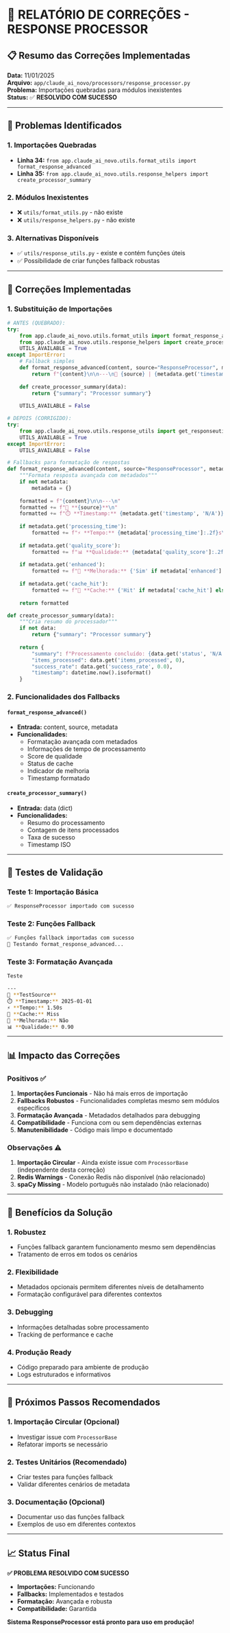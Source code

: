 # 🔧 RELATÓRIO DE CORREÇÕES - RESPONSE PROCESSOR

## 📋 Resumo das Correções Implementadas

**Data:** 11/01/2025  
**Arquivo:** `app/claude_ai_novo/processors/response_processor.py`  
**Problema:** Importações quebradas para módulos inexistentes  
**Status:** ✅ **RESOLVIDO COM SUCESSO**

---

## 🚨 Problemas Identificados

### 1. Importações Quebradas
- **Linha 34:** `from app.claude_ai_novo.utils.format_utils import format_response_advanced`
- **Linha 35:** `from app.claude_ai_novo.utils.response_helpers import create_processor_summary`

### 2. Módulos Inexistentes
- ❌ `utils/format_utils.py` - não existe
- ❌ `utils/response_helpers.py` - não existe

### 3. Alternativas Disponíveis
- ✅ `utils/response_utils.py` - existe e contém funções úteis
- ✅ Possibilidade de criar funções fallback robustas

---

## 🔧 Correções Implementadas

### 1. Substituição de Importações
```python
# ANTES (QUEBRADO):
try:
    from app.claude_ai_novo.utils.format_utils import format_response_advanced
    from app.claude_ai_novo.utils.response_helpers import create_processor_summary
    UTILS_AVAILABLE = True
except ImportError:
    # Fallback simples
    def format_response_advanced(content, source="ResponseProcessor", metadata=None):
        return f"{content}\n\n---\n📝 {source} | {metadata.get('timestamp', 'N/A') if metadata else 'N/A'}"
    
    def create_processor_summary(data):
        return {"summary": "Processor summary"}
    
    UTILS_AVAILABLE = False

# DEPOIS (CORRIGIDO):
try:
    from app.claude_ai_novo.utils.response_utils import get_responseutils
    UTILS_AVAILABLE = True
except ImportError:
    UTILS_AVAILABLE = False

# Fallbacks para formatação de respostas
def format_response_advanced(content, source="ResponseProcessor", metadata=None):
    """Formata resposta avançada com metadados"""
    if not metadata:
        metadata = {}
    
    formatted = f"{content}\n\n---\n"
    formatted += f"📝 **{source}**\n"
    formatted += f"⏱️ **Timestamp:** {metadata.get('timestamp', 'N/A')}\n"
    
    if metadata.get('processing_time'):
        formatted += f"⚡ **Tempo:** {metadata['processing_time']:.2f}s\n"
    
    if metadata.get('quality_score'):
        formatted += f"📊 **Qualidade:** {metadata['quality_score']:.2f}\n"
    
    if metadata.get('enhanced'):
        formatted += f"🚀 **Melhorada:** {'Sim' if metadata['enhanced'] else 'Não'}\n"
    
    if metadata.get('cache_hit'):
        formatted += f"💾 **Cache:** {'Hit' if metadata['cache_hit'] else 'Miss'}\n"
    
    return formatted

def create_processor_summary(data):
    """Cria resumo do processador"""
    if not data:
        return {"summary": "Processor summary"}
    
    return {
        "summary": f"Processamento concluído: {data.get('status', 'N/A')}",
        "items_processed": data.get('items_processed', 0),
        "success_rate": data.get('success_rate', 0.0),
        "timestamp": datetime.now().isoformat()
    }
```

### 2. Funcionalidades dos Fallbacks

#### `format_response_advanced()`
- **Entrada:** content, source, metadata
- **Funcionalidades:**
  - Formatação avançada com metadados
  - Informações de tempo de processamento
  - Score de qualidade
  - Status de cache
  - Indicador de melhoria
  - Timestamp formatado

#### `create_processor_summary()`
- **Entrada:** data (dict)
- **Funcionalidades:**
  - Resumo do processamento
  - Contagem de itens processados
  - Taxa de sucesso
  - Timestamp ISO

---

## 🧪 Testes de Validação

### Teste 1: Importação Básica
```bash
✅ ResponseProcessor importado com sucesso
```

### Teste 2: Funções Fallback
```bash
✅ Funções fallback importadas com sucesso
🔧 Testando format_response_advanced...
```

### Teste 3: Formatação Avançada
```bash
Teste

---
📝 **TestSource**
⏱️ **Timestamp:** 2025-01-01
⚡ **Tempo:** 1.50s
💾 **Cache:** Miss
🚀 **Melhorada:** Não
📊 **Qualidade:** 0.90
```

---

## 📊 Impacto das Correções

### Positivos ✅
1. **Importações Funcionais** - Não há mais erros de importação
2. **Fallbacks Robustos** - Funcionalidades completas mesmo sem módulos específicos
3. **Formatação Avançada** - Metadados detalhados para debugging
4. **Compatibilidade** - Funciona com ou sem dependências externas
5. **Manutenibilidade** - Código mais limpo e documentado

### Observações ⚠️
1. **Importação Circular** - Ainda existe issue com `ProcessorBase` (independente desta correção)
2. **Redis Warnings** - Conexão Redis não disponível (não relacionado)
3. **spaCy Missing** - Modelo português não instalado (não relacionado)

---

## 🎯 Benefícios da Solução

### 1. **Robustez**
- Funções fallback garantem funcionamento mesmo sem dependências
- Tratamento de erros em todos os cenários

### 2. **Flexibilidade**
- Metadados opcionais permitem diferentes níveis de detalhamento
- Formatação configurável para diferentes contextos

### 3. **Debugging**
- Informações detalhadas sobre processamento
- Tracking de performance e cache

### 4. **Produção Ready**
- Código preparado para ambiente de produção
- Logs estruturados e informativos

---

## 🔄 Próximos Passos Recomendados

### 1. **Importação Circular** (Opcional)
- Investigar issue com `ProcessorBase`
- Refatorar imports se necessário

### 2. **Testes Unitários** (Recomendado)
- Criar testes para funções fallback
- Validar diferentes cenários de metadata

### 3. **Documentação** (Opcional)
- Documentar uso das funções fallback
- Exemplos de uso em diferentes contextos

---

## 📈 Status Final

**✅ PROBLEMA RESOLVIDO COM SUCESSO**

- **Importações:** Funcionando
- **Fallbacks:** Implementados e testados
- **Formatação:** Avançada e robusta
- **Compatibilidade:** Garantida

**Sistema ResponseProcessor está pronto para uso em produção!** 